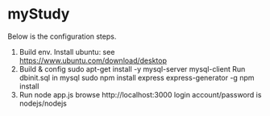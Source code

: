 # myStudy
Below is the configuration steps.
1. Build env.
Install ubuntu: see https://www.ubuntu.com/download/desktop
2. Build & config
sudo apt-get install -y mysql-server mysql-client
Run dbinit.sql in mysql 
sudo npm install express express-generator -g
npm install
3. Run
node app.js
browse http://localhost:3000
login account/password is nodejs/nodejs
